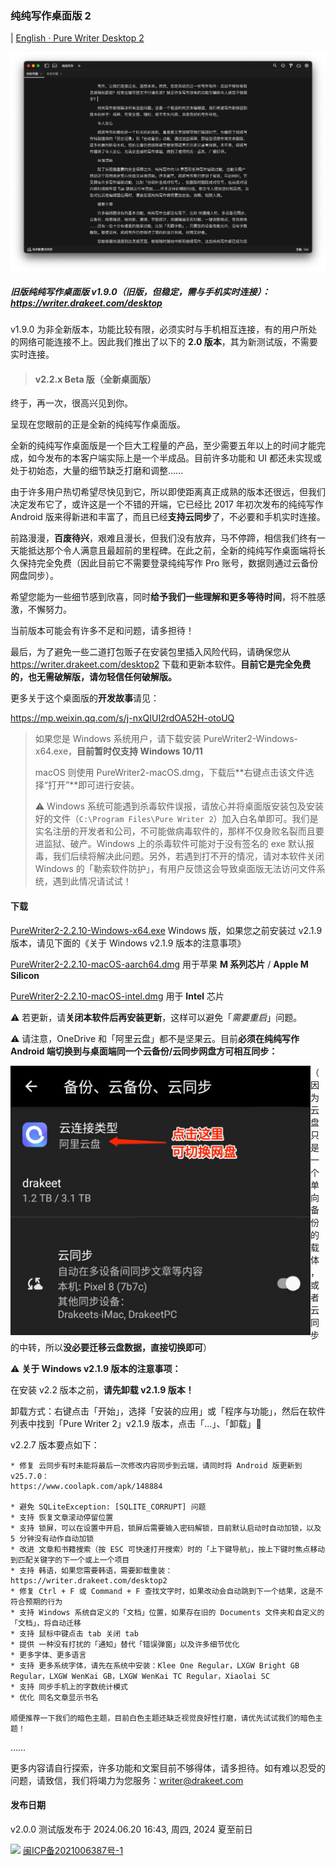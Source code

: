 ### 纯纯写作桌面版 2

| [English · Pure Writer Desktop 2](/desktop2_en)

![Preview](/images/desktop2dark.png)

##### 旧版纯纯写作桌面版 v1.9.0（旧版，但稳定，需与手机实时连接）：https://writer.drakeet.com/desktop

v1.9.0 为非全新版本，功能比较有限，必须实时与手机相互连接，有的用户所处的网络可能连接不上。因此我们推出了以下的 **2.0 版本**，其为新测试版，不需要实时连接。

>#### v2.2.x Beta 版（全新桌面版）

终于，再一次，很高兴见到你。

呈现在您眼前的正是全新的纯纯写作桌面版。

全新的纯纯写作桌面版是一个巨大工程量的产品，至少需要五年以上的时间才能完成，如今发布的本客户端实际上是一个半成品。目前许多功能和 UI 都还未实现或处于初始态，大量的细节缺乏打磨和调整……

由于许多用户热切希望尽快见到它，所以即使距离真正成熟的版本还很远，但我们决定发布它了，或许这是一个不错的开端，它已经比 2017 年初次发布的纯纯写作 Android 版来得新进和丰富了，而且已经**支持云同步**了，不必要和手机实时连接。

前路漫漫，**百废待兴**，艰难且漫长，但我们没有放弃，马不停蹄，相信我们终有一天能抵达那个令人满意且最超前的里程碑。在此之前，全新的纯纯写作桌面端将长久保持完全免费（因此目前它不需要登录纯纯写作 Pro 账号，数据则通过云备份网盘同步）。

希望您能为一些细节感到欣喜，同时**给予我们一些理解和更多等待时间**，将不胜感激，不懈努力。

当前版本可能会有许多不足和问题，请多担待！

最后，为了避免一些二道打包贩子在安装包里插入风险代码，请确保您从 https://writer.drakeet.com/desktop2 下载和更新本软件。**目前它是完全免费的，也无需破解版，请勿轻信任何破解版。**

更多关于这个桌面版的**开发故事**请见：

https://mp.weixin.qq.com/s/j-nxQIUI2rdOA52H-otoUQ



> 如果您是 Windows 系统用户，请下载安装 PureWriter2-Windows-x64.exe，**目前暂时仅支持 Windows 10/11**
>
> macOS 则使用 PureWriter2-macOS.dmg，下载后**右键点击该文件选择“打开”**即可进行安装。
>
> ⚠️ Windows 系统可能遇到杀毒软件误报，请放心并将桌面版安装包及安装好的文件（`C:\Program Files\Pure Writer 2`）加入白名单即可。我们是实名注册的开发者和公司，不可能做病毒软件的，那样不仅身败名裂而且要进监狱、破产。Windows 上的杀毒软件可能对于没有签名的 exe 默认报毒，我们后续将解决此问题。另外，若遇到打不开的情况，请对本软件关闭 Windows 的「勒索软件防护」，有用户反馈这会导致桌面版无法访问文件系统，遇到此情况请试试！



#### 下载

[PureWriter2-2.2.10-Windows-x64.exe](https://kuromi2.oss-cn-shanghai.aliyuncs.com/PureWriter2-2.2.12-Windows-x64.exe)  Windows 版，如果您之前安装过 v2.1.9 版本，请见下面的《关于 Windows v2.1.9 版本的注意事项》

[PureWriter2-2.2.10-macOS-aarch64.dmg](https://kuromi2.oss-cn-shanghai.aliyuncs.com/PureWriter2-2.2.12-macOS-aarch64.dmg)  用于苹果 **M 系列芯片** / **Apple M Silicon**

[PureWriter2-2.2.10-macOS-intel.dmg](https://kuromi2.oss-cn-shanghai.aliyuncs.com/PureWriter2-2.2.12-macOS-x64.dmg)  用于 **Intel** 芯片

⚠️ 若更新，请**关闭本软件后再安装更新**，这样可以避免「*需要重启*」问题。

⚠️ 请注意，OneDrive 和「阿里云盘」都不是坚果云。目前**必须在纯纯写作 Android 端切换到与桌面端同一个云备份/云同步网盘方可相互同步：**

<img src="/images/DriveOnAndroidGuide.jpg" width=480 align="left"/>

（因为云盘只是一个单向备份的载体，或者云同步的中转，所以**没必要迁移云盘数据，直接切换即可**）



⚠️ **关于 Windows v2.1.9 版本的注意事项：**

在安装 v2.2 版本之前，**请先卸载 v2.1.9 版本！**

卸载方式：右键点击「开始」，选择「安装的应用」或「程序与功能」，然后在软件列表中找到「Pure Writer 2」v2.1.9 版本，点击「...」、「卸载」🙏



v2.2.7 版本要点如下：

```
* 修复 云同步有时未能将最后一次修改内容同步到云端，请同时将 Android 版更新到 v25.7.0：
https://www.coolapk.com/apk/148884

* 避免 SQLiteException: [SQLITE_CORRUPT] 问题
* 支持 恢复文章滚动停留位置
* 支持 锁屏，可以在设置中开启，锁屏后需要输入密码解锁，目前默认启动时自动加锁，以及 5 分钟没有动作自动加锁
* 改进 文章和书籍搜索（按 ESC 可快速打开搜索）时的「上下键导航」，按上下键时焦点移动到匹配关键字的下一个或上一个项目
* 支持 韩语，如果您需要韩语，需要卸载重装：https://writer.drakeet.com/desktop2
* 修复 Ctrl + F 或 Command + F 查找文字时，如果改动会自动跳到下一个结果，这是不符合预期的行为
* 支持 Windows 系统自定义的「文档」位置，如果存在旧的 Documents 文件夹和自定义的「文档」，将自动迁移
* 支持 鼠标中键点击 tab 关闭 tab
* 提供 一种没有打扰的「通知」替代「错误弹窗」以及许多细节优化
* 更多字体、更多语言
* 支持 更多系统字体，请先在系统中安装：Klee One Regular，LXGW Bright GB Regular，LXGW WenKai GB，LXGW WenKai TC Regular，Xiaolai SC
* 支持 同步手机上的字数统计模式
* 优化 同名文章显示书名

顺便推荐一下我们的暗色主题，目前白色主题还缺乏视觉良好性打磨，请优先试试我们的暗色主题！
```

……

更多内容请自行探索，许多功能和文案目前不够得体，请多担待。如有难以忍受的问题，请致信，我们将竭力为您服务：writer@drakeet.com



#### 发布日期

v2.0.0 测试版发布于 2024.06.20 16:43, 周四, 2024 夏至前日

















<img src="https://img.alicdn.com/tfs/TB1..50QpXXXXX7XpXXXXXXXXXX-40-40.png" width=22 /> [闽ICP备2021006387号-1](https://beian.miit.gov.cn/)
